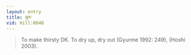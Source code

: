 ```yaml
---
layout: entry
title: སྐམ་
vid: Hill:0040
---
```

> To make thirsty DK\. To dry up, dry out (Gyurme 1992: 249), (Hoshi 2003)\.


